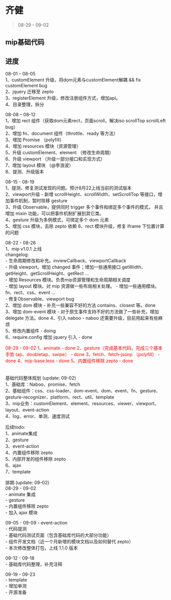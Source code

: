 # 齐健

> 08-29 - 09-02

## mip基础代码

## 进度


08-01 – 08-05     
1、customElement 升级，将dom元素与customElement解耦 && fix customElement bug    
2、jquery 迁移至 zepto    
3、registerElement 升级，修改注册组件方式，增加api。    
4、目录整理，拆分    

08-08 – 08-12    
1、增加 rect 组件（获取dom元素rect，页面scroll，解决iso scrollTop scrollLeft bug）    
2、增加 fn、document 组件（throttle、ready 等方法）    
3、增加 Promise （polyfill）    
4、增加 resources 模块（资源管理）        
5、升级 customElement、element （修改生命周期）    
6、升级 viewport （升级一部分接口和实现方式）    
7、增加 layout 模块 （@李浪波）    
8、提测、升级版本   

08-15 - 08-19    
1、提测、修复测试发现的问题。预计8月22上线当前的测试版本    
2、viewport升级 - 新增 scrollHeight、scrollWidth、setScrollTop 等接口，增加事件机制，暂时除移 gesture   
3、升级 Observable，提供同时 trigger 多个事件和绑定多个事件的模式，
       并且增加 mixin 功能，可以把事件机制扩展到其它类。  
4、gesture 升级为多例模式，可绑定多个 dom 元素    
5、增加 css 模块，去除 zepto 依赖
6、rect 模块升级，修复 iframe 下位置计算的问题

08-22 - 08-26    
1、mip v1.0.1 上线    
     changelog:    
     - 生命周期修改和补充。inviewCallback、viewportCallback    
     - 升级 viewport。增加  changed 事件；增加一些通用接口 getWidth、getHeight、getScrollHeight、getRect ...    
     - 增加 Resources 模块。负责mip资源管理和生命周期相关调度    
     - 增加 layout 模块。对 mip 资源做一些布局相关处理。
     - 增加一些通用模块。fn、rect、css、event ...    
     - 修复Observable、viewport bug   
2、增加 dom 模块   -  补充一些兼容不好的方法 contains、closest 等。done    
3、增加 dom-event 模块  -  对于原生事件支持不好的方法做了一些补充，增加 delegate 方法。done
4、引入 naboo -  naboo 还需要升级，目前用起来有些麻烦   
5、修改内置组件  -  doing   
6、require.config 增加 jquery 引入 - done

<div style="color:red">
08-29 - 09-02  
1、animate  - done  
2、gesture（完成基本代码，完成三个基本手势 tap、doubletap、swipe）  -  done    
3、fetch、fetch-jsonp （polyfill）  -  done   
4、mip-base.less  - done  
5、内置组件移除 zepto  -  done   
</div>
 　


基础代码整体规划   (update: 09-02)   
1、基础库：Naboo、promise、fetch  
2、基础组件：css、css-loader、dom-event、dom、event、fn、gesture、gesture-recognizer、platform、rect、util、template  
3、mip业务：customElement、element、resources、viewer、viewport、layout、event-action  
4、log、error、单测、速度测试  

后续todo:  
1、animate集成  
2、gesture  
3、event-action   
4、内置组件移除 zepto  
5、内部开发的组件移除 zepto  
6、ajax  
7、template  

排期 (update:  09-02)    
08-29 - 09-02  
        -  animate 集成  
        -  gesture  
        -  内置组件移除 zepto   
        -  加入 ajax 模块  

09-05 - 09-09
        -  event-action  
        -  代码提测  
        -  基础代码测试页面（包含基础库代码的大部分功能）  
        -  组件开发文档（近一个月新增的模块文档以及如何替代 zepto）  
        -  本次修改整体打包，上线 1.1.0 版本  

09-12 - 09-18  
        - 基础库代码整理，补充注释

09-19 - 09-23  
        -  template   
        -  增加单测  
        -  开源准备  
     
     
     
     




